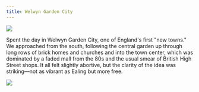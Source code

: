 ```yaml
---
title: Welwyn Garden City
---
```

![](/posts/2021-03-06/welwyn1.JPG)

Spent the day in Welwyn Garden City, one of England's first "new towns." We approached from the south, following the central garden up through long rows of brick homes and churches and into the town center, which was dominated by a faded mall from the 80s and the usual smear of British High Street shops. It all felt slightly abortive, but the clarity of the idea was striking—not as vibrant as Ealing but more free.

![](/posts/2021-03-06/welwyn2.JPG)
